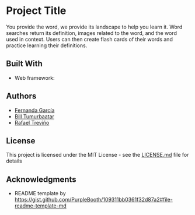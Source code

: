 # Project Title

You provide the word, we provide its landscape to help you learn it. Word searches return its definition, images related to the word, and the word used in context. Users can then create flash cards of their words and practice learning their definitions.

## Built With

* Web framework: 

## Authors

* [Fernanda García](https://github.com/fernandagq)
* [Bill Tumurbaatar](https://github.com/Pandarzz)
* [Rafael Treviño](https://github.com/rafaeltrevino)

## License

This project is licensed under the MIT License - see the [LICENSE.md](LICENSE.md) file for details

## Acknowledgments

* README template by https://gist.github.com/PurpleBooth/109311bb0361f32d87a2#file-readme-template-md